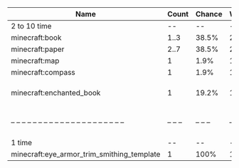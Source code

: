 | Name                                       | Count | Chance | Weight | Comment                                   |
| ------------------------------------------ | ----- | ------ | ------ | ----------------------------------------- |
| 2 to 10 time                               |    -- |     -- |     -- |                                           |
| minecraft:book                             |  1..3 |  38.5% |  20/52 |                                           |
| minecraft:paper                            |  2..7 |  38.5% |  20/52 |                                           |
| minecraft:map                              |     1 |   1.9% |   1/52 |                                           |
| minecraft:compass                          |     1 |   1.9% |   1/52 |                                           |
| minecraft:enchanted_book                   |     1 |  19.2% |  10/52 | enchantments: {level: 30, treasure: true} |
| – – – – – – – – – – – – – – – – – – – – –  | – – – | – – –  | – – –  | – – – – – – – – – – – – – – – – – – – – – |
| 1 time                                     |    -- |     -- |     -- |                                           |
| minecraft:eye_armor_trim_smithing_template |     1 |   100% |      1 |                                           |
